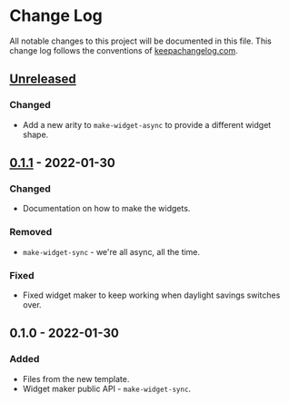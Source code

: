 # Change Log
All notable changes to this project will be documented in this file. This change log follows the conventions of [keepachangelog.com](http://keepachangelog.com/).

## [Unreleased]
### Changed
- Add a new arity to `make-widget-async` to provide a different widget shape.

## [0.1.1] - 2022-01-30
### Changed
- Documentation on how to make the widgets.

### Removed
- `make-widget-sync` - we're all async, all the time.

### Fixed
- Fixed widget maker to keep working when daylight savings switches over.

## 0.1.0 - 2022-01-30
### Added
- Files from the new template.
- Widget maker public API - `make-widget-sync`.

[Unreleased]: https://sourcehost.site/your-name/zadkiel/compare/0.1.1...HEAD
[0.1.1]: https://sourcehost.site/your-name/zadkiel/compare/0.1.0...0.1.1
